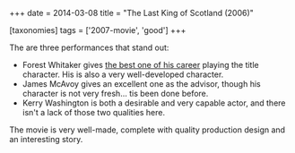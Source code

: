 +++
date = 2014-03-08
title = "The Last King of Scotland (2006)"

[taxonomies]
tags = ['2007-movie', 'good']
+++

The are three performances that stand out:

-   Forest Whitaker gives [the best one of his career] playing the title
    character. His is also a very well-developed character.
-   James McAvoy gives an excellent one as the advisor, though his
    character is not very fresh\... tis been done before.
-   Kerry Washington is both a desirable and very capable actor, and
    there isn\'t a lack of those two qualities here.

The movie is very well-made, complete with quality production design and
an interesting story.

  [the best one of his career]: http://movies.tshepang.net/best-of-career-performances
